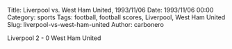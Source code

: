 Title: Liverpool vs. West Ham United, 1993/11/06
Date: 1993/11/06 00:00
Category: sports
Tags: football, football scores, Liverpool, West Ham United
Slug: liverpool-vs-west-ham-united
Author: carbonero


Liverpool 2 - 0 West Ham United

